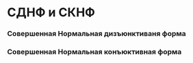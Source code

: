 # СДНФ и СКНФ

### Совершенная Нормальная дизъюнктиваня форма

### Совершенная Нормальная конъюктивная форма
